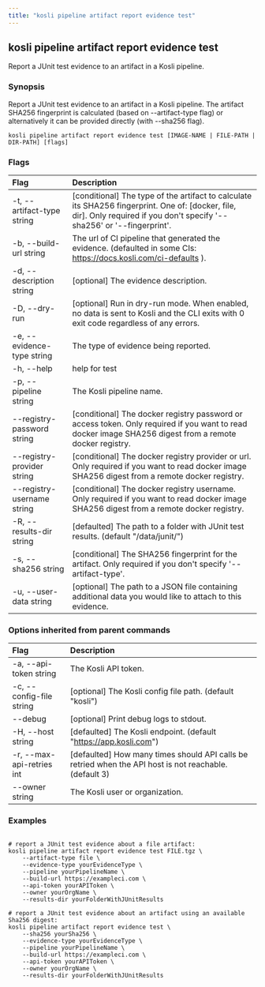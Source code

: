 ```yaml
---
title: "kosli pipeline artifact report evidence test"
---
```


## kosli pipeline artifact report evidence test

Report a JUnit test evidence to an artifact in a Kosli pipeline.

### Synopsis

Report a JUnit test evidence to an artifact in a Kosli pipeline.
The artifact SHA256 fingerprint is calculated (based on --artifact-type flag) or alternatively it can be provided directly (with --sha256 flag).

```shell
kosli pipeline artifact report evidence test [IMAGE-NAME | FILE-PATH | DIR-PATH] [flags]
```

### Flags
| Flag | Description |
| :--- | :--- |
|    -t, --artifact-type string  |  [conditional] The type of the artifact to calculate its SHA256 fingerprint. One of: [docker, file, dir]. Only required if you don't specify '--sha256' or '--fingerprint'.  |
|    -b, --build-url string  |  The url of CI pipeline that generated the evidence. (defaulted in some CIs: https://docs.kosli.com/ci-defaults ).  |
|    -d, --description string  |  [optional] The evidence description.  |
|    -D, --dry-run  |  [optional] Run in dry-run mode. When enabled, no data is sent to Kosli and the CLI exits with 0 exit code regardless of any errors.  |
|    -e, --evidence-type string  |  The type of evidence being reported.  |
|    -h, --help  |  help for test  |
|    -p, --pipeline string  |  The Kosli pipeline name.  |
|        --registry-password string  |  [conditional] The docker registry password or access token. Only required if you want to read docker image SHA256 digest from a remote docker registry.  |
|        --registry-provider string  |  [conditional] The docker registry provider or url. Only required if you want to read docker image SHA256 digest from a remote docker registry.  |
|        --registry-username string  |  [conditional] The docker registry username. Only required if you want to read docker image SHA256 digest from a remote docker registry.  |
|    -R, --results-dir string  |  [defaulted] The path to a folder with JUnit test results. (default "/data/junit/")  |
|    -s, --sha256 string  |  [conditional] The SHA256 fingerprint for the artifact. Only required if you don't specify '--artifact-type'.  |
|    -u, --user-data string  |  [optional] The path to a JSON file containing additional data you would like to attach to this evidence.  |


### Options inherited from parent commands
| Flag | Description |
| :--- | :--- |
|    -a, --api-token string  |  The Kosli API token.  |
|    -c, --config-file string  |  [optional] The Kosli config file path. (default "kosli")  |
|        --debug  |  [optional] Print debug logs to stdout.  |
|    -H, --host string  |  [defaulted] The Kosli endpoint. (default "https://app.kosli.com")  |
|    -r, --max-api-retries int  |  [defaulted] How many times should API calls be retried when the API host is not reachable. (default 3)  |
|        --owner string  |  The Kosli user or organization.  |


### Examples

```shell

# report a JUnit test evidence about a file artifact:
kosli pipeline artifact report evidence test FILE.tgz \
	--artifact-type file \
	--evidence-type yourEvidenceType \
	--pipeline yourPipelineName \
	--build-url https://exampleci.com \
	--api-token yourAPIToken \
	--owner yourOrgName	\
	--results-dir yourFolderWithJUnitResults

# report a JUnit test evidence about an artifact using an available Sha256 digest:
kosli pipeline artifact report evidence test \
	--sha256 yourSha256 \
	--evidence-type yourEvidenceType \
	--pipeline yourPipelineName \
	--build-url https://exampleci.com \
	--api-token yourAPIToken \
	--owner yourOrgName	\
	--results-dir yourFolderWithJUnitResults

```

